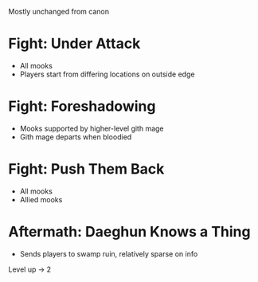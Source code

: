 Mostly unchanged from canon

# Fight: Under Attack
- All mooks
- Players start from differing locations on outside edge

# Fight: Foreshadowing
- Mooks supported by higher-level gith mage
- Gith mage departs when bloodied

# Fight: Push Them Back
- All mooks
- Allied mooks

# Aftermath: Daeghun Knows a Thing
- Sends players to swamp ruin, relatively sparse on info

Level up -> 2